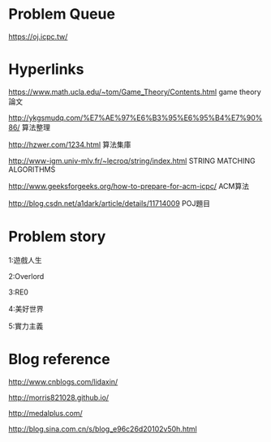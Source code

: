 # Problem Queue
https://oj.icpc.tw/
# Hyperlinks
https://www.math.ucla.edu/~tom/Game_Theory/Contents.html game theory 論文

http://ykgsmudq.com/%E7%AE%97%E6%B3%95%E6%95%B4%E7%90%86/ 算法整理

http://hzwer.com/1234.html 算法集庫

http://www-igm.univ-mlv.fr/~lecroq/string/index.html STRING MATCHING ALGORITHMS

http://www.geeksforgeeks.org/how-to-prepare-for-acm-icpc/ ACM算法

http://blog.csdn.net/a1dark/article/details/11714009 POJ題目
# Problem story
1:遊戲人生

2:Overlord

3:RE0

4:美好世界

5:實力主義
# Blog reference
http://www.cnblogs.com/lidaxin/

http://morris821028.github.io/

http://medalplus.com/

http://blog.sina.com.cn/s/blog_e96c26d20102v50h.html
